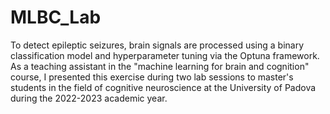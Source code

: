 # MLBC_Lab
To detect epileptic seizures, brain signals are processed using a binary classification model and hyperparameter tuning via the Optuna framework.
As a teaching assistant in the "machine learning for brain and cognition" course, I presented this exercise during two lab sessions to master's students in the field of cognitive neuroscience at the University of Padova during the 2022-2023 academic year.

